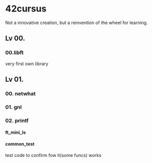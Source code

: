 # 42cursus
Not a innovative creation, but a reinvention of the wheel for learning.

## Lv 00.
### 00.libft
very first own library

## Lv 01.
### 00. netwhat
### 01. gnl
### 02. printf

#### ft_mini_ls

#### common_test
test code to confirm fow it(some funcs) works
